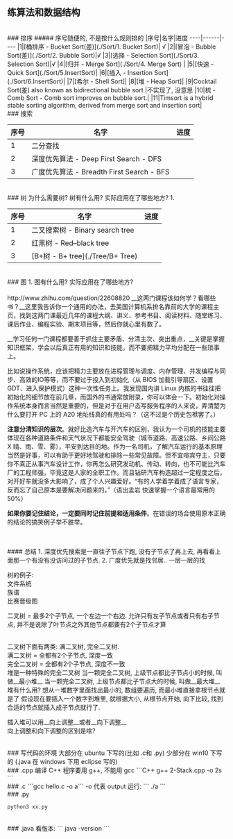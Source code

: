 ## 练算法和数据结构

<br>
### 排序
##### 序号随便的, 不是按什么规则排的
|序号|名字|进度
----|------|----
|1|[桶排序 - Bucket Sort(差)](./Sort/1. Bucket Sort)| √ 
|2|[冒泡 - Bubble Sort(差)](./Sort/2. Bubble Sort)|√   
|3|[选择 - Selection Sort](./Sort/3. Selection Sort)|√  
|4|[归并 - Merge Sort](./Sort/4. Merge Sort) | 
|5|[快速 - Quick Sort](./Sort/5.InsertSort)|  
|6|[插入 - Insertion Sort](./Sort/6.InsertSort)|  
|7|[希尔 - Shell Sort]|  
|8|[堆 - Heap Sort]|  
|9|Cocktail Sort(差) also known as bidirectional bubble sort |不实现了, 没意思  
|10|梳 - Comb Sort - Comb sort improves on bubble sort.|  
|11|Timsort is a hybrid stable sorting algorithm, derived from merge sort and insertion sort|  


<br>
### 搜索

|序号|名字|进度
----|------|----
|1|二分查找| 
|2|深度优先算法 - Deep First Search - DFS| 
|3|广度优先算法 - Breadth First Search - BFS| 



<br>
### 树
为什么需要树? 树有什么用? 实际应用在了哪些地方?   
1. 

|序号|名字|进度
----|------|----
|1|二叉搜索树 - Binary search tree| 
|2|红黑树 - Red–black tree| 
|3|[B+树 - B+ tree](./Tree/B+ Tree)| 


<br>
### 图
1. 图有什么用? 实际应用在了哪些地方?   


<br/>
<br/>
http://www.zhihu.com/question/22608820
__这两门课程该如何学？看哪些书？__这里我告诉你一个通用的办法，去美国计算机系排名靠前的大学的课程主页，找到这两门课最近几年的课程大纲、讲义、参考书目、阅读材料、随堂练习、课后作业、编程实验、期末项目等，然后你就心里有数了。

__学习任何一门课程都要善于抓住主要矛盾、分清主次、突出重点，__关键是掌握知识框架，学会以后真正有用的知识和技能，而不要把精力平均分配在一些琐事上。

比如说操作系统，应该把精力主要放在进程管理与调度、内存管理、并发编程与同步、高效的IO等等，而不要过于投入到初始化（从 BIOS 加载引导扇区、设置 GDT、进入保护模式）这种一次性任务上。我发现国内讲 Linux 内核的书往往把初始化的细节放在前几章，而国外的书通常放附录，你可以体会一下。初始化对操作系统本身而言当然是重要的，但是对于在用户态写服务程序的人来说，弄清楚为什么要打开 PC 上的 A20 地址线真的有用处吗？（这不过是个历史包袱罢了。）

__注意分清知识的层次__。就好比造汽车与开汽车的区别，我认为一个司机的技能主要体现在各种道路条件和天气状况下都能安全驾驶（城市道路、高速公路、乡间公路 X 晴、雨、雪、雾），平安到达目的地。作为一名司机，了解汽车运行的基本原理当然是好事，可以有助于更好地驾驶和排除一些常见故障。但不宜喧宾夺主，只要你不真正从事汽车设计工作，你再怎么研究发动机、传动、转向，也不可能比汽车厂的工程师强，毕竟这是人家的全职工作。而且钻研汽车构造超过一定程度之后，对开好车就没多大影响了，成了个人兴趣爱好。“有的人学着学着成了语言专家，反而忘了自己原本是要解决问题来的。”（语出孟岩 快速掌握一个语言最常用的50%）

__如果你要记住结论，一定要同时记住前提和适用条件__。在错误的场合使用原本正确的结论的搞笑例子举不胜举。





<br/>
<br/>
#### 总结
1. 深度优先搜索是一直往子节点下跑, 没有子节点了再上去, 再看看上面那一个有没有没访问过的子节点.  
2. 广度优先就是找邻居..  一层一层的找  

树的例子:  
文件系统  
族谱  
比赛晋级图  


二叉树 = 最多2个子节点, 一个左边一个右边. 允许只有左子节点或者只有右子节点, 并不是说除了叶节点之外其他节点都要有2个子节点才算  

<br/>
二叉树下面有两类: 满二叉树, 完全二叉树.

<br/>
满二叉树 = 全都有2个子节点, 深度一致  

<br/>
完全二叉树 = 全都有2个子节点, 深度不一致  

<br/>
堆是一种特殊的完全二叉树  
当一颗完全二叉树, 上级节点都比子节点小的时候, 叫做__最小堆__  
当一颗完全二叉树, 上级节点都比子节点大的时候, 叫做__最大堆__  

<br/>
堆有什么用?  
想从一堆数字里面找出最小的, 数组要遍历, 而最小堆直接拿根节点就是了  
假设现在要插入一个数字到堆里, 就根据大小, 从根节点开始, 向下比较, 找到合适的节点就插入成子节点就行了.

插入堆可以用__向上调整__或者__向下调整__  
向上调整和向下调整的区别是啥?  

<br/>
### 写代码的环境
大部分在 ubuntu 下写的(比如 .c和 .py)  
少部分在 win10 下写的 (.java 在 windows 下用 eclipse 写的)  


<br/>
### .cpp 
编译 C++ 程序要用 g++, 不能用 gcc  
```C++
g++ 2-Stack.cpp -o 2s
```

<br/>
### .c
```gcc hello.c -o a```
-o 代表 output
运行: ``` ./a ```

<br/>
### .py

```python
python3 xx.py
```

<br/>
### .java
看版本: ``` java -version ```









